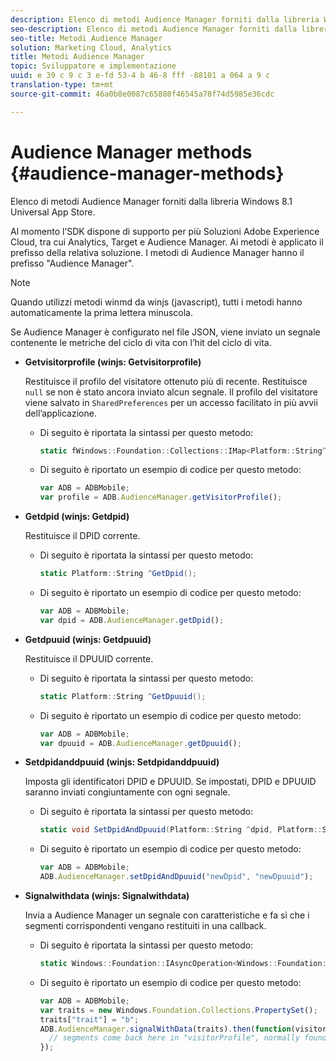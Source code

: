 ```yaml
---
description: Elenco di metodi Audience Manager forniti dalla libreria Windows 8.1 Universal App Store.
seo-description: Elenco di metodi Audience Manager forniti dalla libreria Windows 8.1 Universal App Store.
seo-title: Metodi Audience Manager
solution: Marketing Cloud, Analytics
title: Metodi Audience Manager
topic: Sviluppatore e implementazione
uuid: e 39 c 9 c 3 e-fd 53-4 b 46-8 fff -88101 a 064 a 9 c
translation-type: tm+mt
source-git-commit: 46a0b8e0087c65880f46545a78f74d5985e36cdc

---
```



# Audience Manager methods {#audience-manager-methods}

Elenco di metodi Audience Manager forniti dalla libreria Windows 8.1 Universal App Store.

Al momento l’SDK dispone di supporto per più Soluzioni Adobe Experience Cloud, tra cui Analytics, Target e Audience Manager. Ai metodi è applicato il prefisso della relativa soluzione. I metodi di Audience Manager hanno il prefisso "Audience Manager".

>[!NOTE]
>
>Quando utilizzi metodi winmd da winjs (javascript), tutti i metodi hanno automaticamente la prima lettera minuscola.

Se Audience Manager è configurato nel file JSON, viene inviato un segnale contenente le metriche del ciclo di vita con l’hit del ciclo di vita.

* **Getvisitorprofile (winjs: Getvisitorprofile)**

   Restituisce il profilo del visitatore ottenuto più di recente. Restituisce `null` se non è stato ancora inviato alcun segnale. Il profilo del visitatore viene salvato in `SharedPreferences` per un accesso facilitato in più avvii dell’applicazione.

   * Di seguito è riportata la sintassi per questo metodo:

      ```csharp
      static fWindows::Foundation::Collections::IMap<Platform::String^, Platform::Object^> ^GetVisitorProfile();
      ```

   * Di seguito è riportato un esempio di codice per questo metodo:

      ```js
      var ADB = ADBMobile; 
      var profile = ADB.AudienceManager.getVisitorProfile();
      ```

* **Getdpid (winjs: Getdpid)**

   Restituisce il DPID corrente.

   * Di seguito è riportata la sintassi per questo metodo:

      ```csharp
      static Platform::String ^GetDpid();
      ```

   * Di seguito è riportato un esempio di codice per questo metodo:

      ```js
      var ADB = ADBMobile; 
      var dpid = ADB.AudienceManager.getDpid();
      ```

* **Getdpuuid (winjs: Getdpuuid)**

   Restituisce il DPUUID corrente.

   * Di seguito è riportata la sintassi per questo metodo:

      ```csharp
      static Platform::String ^GetDpuuid();
      ```

   * Di seguito è riportato un esempio di codice per questo metodo:

      ```js
      var ADB = ADBMobile; 
      var dpuuid = ADB.AudienceManager.getDpuuid();
      ```

* **Setdpidanddpuuid (winjs: Setdpidanddpuuid)**

   Imposta gli identificatori DPID e DPUUID. Se impostati, DPID e DPUUID saranno inviati congiuntamente con ogni segnale.

   * Di seguito è riportata la sintassi per questo metodo:

      ```csharp
      static void SetDpidAndDpuuid(Platform::String ^dpid, Platform::String ^dpuuid); 
      ```

   * Di seguito è riportato un esempio di codice per questo metodo:

      ```js
      var ADB = ADBMobile; 
      ADB.AudienceManager.setDpidAndDpuuid("newDpid", "newDpuuid");
      ```

* **Signalwithdata (winjs: Signalwithdata)**

   Invia a Audience Manager un segnale con caratteristiche e fa sì che i segmenti corrispondenti vengano restituiti in una callback.

   * Di seguito è riportata la sintassi per questo metodo:

      ```csharp
      static Windows::Foundation::IAsyncOperation<Windows::Foundation::Collections::IMap<Platform::String^, Platform::Object> > ^SignalWithData(Windows::Foundation::Collections::IMap<Platform::String^, Platform::Object^> ^data);
      ```

   * Di seguito è riportato un esempio di codice per questo metodo:

      ```js
      var ADB = ADBMobile; 
      var traits = new Windows.Foundation.Collections.PropertySet(); 
      traits["trait"] = "b"; 
      ADB.AudienceManager.signalWithData(traits).then(function(visitorProfile) { 
        // segments come back here in "visitorProfile", normally found in the "segs" object of your json 
      }); 
      ```

